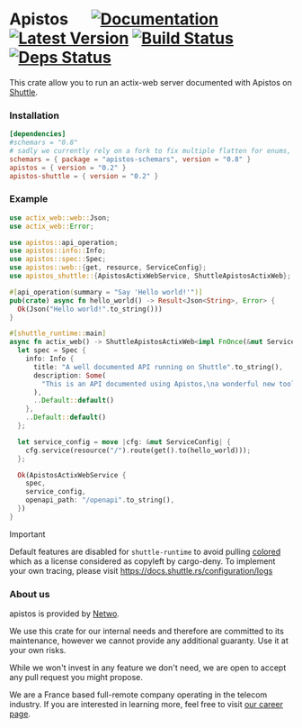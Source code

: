 # Apistos &emsp; [![Documentation]][docs.rs] [![Latest Version]][crates.io] [![Build Status]][build] [![Deps Status]][deps.rs]

[docs.rs]: https://docs.rs/apistos-shuttle/

[crates.io]: https://crates.io/crates/apistos-shuttle

[build]: https://github.com/netwo-io/apistos/actions/workflows/build.yaml?branch=main

[Documentation]: https://img.shields.io/docsrs/apistos-shuttle

[Latest Version]: https://img.shields.io/crates/v/apistos-shuttle.svg

[Build Status]: https://github.com/netwo-io/apistos/actions/workflows/build.yaml/badge.svg?branch=main

[deps.rs]: https://deps.rs/crate/apistos-shuttle

[Deps Status]: https://deps.rs/crate/apistos-shuttle/latest/status.svg

This crate allow you to run an actix-web server documented with Apistos on [Shuttle](https://www.shuttle.rs/).

### Installation

```toml
[dependencies]
#schemars = "0.8"
# sadly we currently rely on a fork to fix multiple flatten for enums, related PR can be found here: https://github.com/GREsau/schemars/pull/264
schemars = { package = "apistos-schemars", version = "0.8" }
apistos = { version = "0.2" }
apistos-shuttle = { version = "0.2" }
```

### Example

```rust
use actix_web::web::Json;
use actix_web::Error;

use apistos::api_operation;
use apistos::info::Info;
use apistos::spec::Spec;
use apistos::web::{get, resource, ServiceConfig};
use apistos_shuttle::{ApistosActixWebService, ShuttleApistosActixWeb};

#[api_operation(summary = "Say 'Hello world!'")]
pub(crate) async fn hello_world() -> Result<Json<String>, Error> {
  Ok(Json("Hello world!".to_string()))
}

#[shuttle_runtime::main]
async fn actix_web() -> ShuttleApistosActixWeb<impl FnOnce(&mut ServiceConfig) + Send + Clone + 'static> {
  let spec = Spec {
    info: Info {
      title: "A well documented API running on Shuttle".to_string(),
      description: Some(
        "This is an API documented using Apistos,\na wonderful new tool to document your actix API !".to_string(),
      ),
      ..Default::default()
    },
    ..Default::default()
  };

  let service_config = move |cfg: &mut ServiceConfig| {
    cfg.service(resource("/").route(get().to(hello_world)));
  };

  Ok(ApistosActixWebService {
    spec,
    service_config,
    openapi_path: "/openapi".to_string(),
  })
}
```

> [!IMPORTANT]  
> Default features are disabled for `shuttle-runtime` to avoid pulling [colored](https://github.com/colored-rs/colored)
> which as a license considered as
> copyleft by cargo-deny.
> To implement your own tracing, please visit https://docs.shuttle.rs/configuration/logs

### About us

apistos is provided by [Netwo](https://www.netwo.io).

We use this crate for our internal needs and therefore are committed to its maintenance, however we cannot provide any
additional guaranty. Use it at your own risks.

While we won't invest in any feature we don't need, we are open to accept any pull request you might propose.

We are a France based full-remote company operating in the telecom industry. If you are interested in learning more,
feel free to visit [our career page](https://www.netwo.io/carriere).
